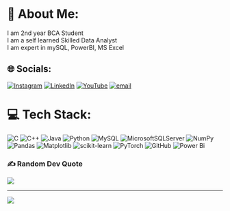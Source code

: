 # 💫 About Me:
I am 2nd year BCA Student<br>I am a self learned Skilled Data Analyst <br>I am expert in mySQL, PowerBI, MS Excel


## 🌐 Socials:
[![Instagram](https://img.shields.io/badge/Instagram-%23E4405F.svg?logo=Instagram&logoColor=white)](https://instagram.com/fanwritex) [![LinkedIn](https://img.shields.io/badge/LinkedIn-%230077B5.svg?logo=linkedin&logoColor=white)](https://linkedin.com/in/www.linkedin.com/in/muhammadsamadqureshi) [![YouTube](https://img.shields.io/badge/YouTube-%23FF0000.svg?logo=YouTube&logoColor=white)](https://youtube.com/@fanwritex) [![email](https://img.shields.io/badge/Email-D14836?logo=gmail&logoColor=white)](mailto:mmd.samad.qureshi@gmail.com) 

# 💻 Tech Stack:
![C](https://img.shields.io/badge/c-%2300599C.svg?style=for-the-badge&logo=c&logoColor=white) ![C++](https://img.shields.io/badge/c++-%2300599C.svg?style=for-the-badge&logo=c%2B%2B&logoColor=white) ![Java](https://img.shields.io/badge/java-%23ED8B00.svg?style=for-the-badge&logo=openjdk&logoColor=white) ![Python](https://img.shields.io/badge/python-3670A0?style=for-the-badge&logo=python&logoColor=ffdd54) ![MySQL](https://img.shields.io/badge/mysql-4479A1.svg?style=for-the-badge&logo=mysql&logoColor=white) ![MicrosoftSQLServer](https://img.shields.io/badge/Microsoft%20SQL%20Server-CC2927?style=for-the-badge&logo=microsoft%20sql%20server&logoColor=white) ![NumPy](https://img.shields.io/badge/numpy-%23013243.svg?style=for-the-badge&logo=numpy&logoColor=white) ![Pandas](https://img.shields.io/badge/pandas-%23150458.svg?style=for-the-badge&logo=pandas&logoColor=white) ![Matplotlib](https://img.shields.io/badge/Matplotlib-%23ffffff.svg?style=for-the-badge&logo=Matplotlib&logoColor=black) ![scikit-learn](https://img.shields.io/badge/scikit--learn-%23F7931E.svg?style=for-the-badge&logo=scikit-learn&logoColor=white) ![PyTorch](https://img.shields.io/badge/PyTorch-%23EE4C2C.svg?style=for-the-badge&logo=PyTorch&logoColor=white) ![GitHub](https://img.shields.io/badge/github-%23121011.svg?style=for-the-badge&logo=github&logoColor=white) ![Power Bi](https://img.shields.io/badge/power_bi-F2C811?style=for-the-badge&logo=powerbi&logoColor=black)

<!-- 📊 GitHub Stats:
![](https://github-readme-stats.vercel.app/api?username=CorvusCell&theme=dark&hide_border=false&include_all_commits=true&count_private=true)
![](https://github-readme-streak-stats.herokuapp.com/?user=CorvusCell&theme=dark&hide_border=false)
![](https://github-readme-stats.vercel.app/api/top-langs/?username=CorvusCell&theme=dark&hide_border=false&layout=compact&langs_count=8)
-->
### ✍️ Random Dev Quote
![](https://quotes-github-readme.vercel.app/api?type=horizontal&theme=radical)

---
[![](https://visitcount.itsvg.in/api?id=CorvusCell&icon=0&color=0)](https://visitcount.itsvg.in)

<!-- Proudly created with GPRM ( https://gprm.itsvg.in ) -->
